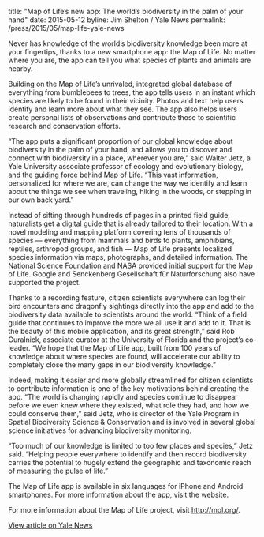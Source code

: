 title: "Map of Life’s new app: The world’s biodiversity in the palm of your hand"
date: 2015-05-12
byline: Jim Shelton / Yale News
permalink: /press/2015/05/map-life-yale-news


Never has knowledge of the world’s biodiversity knowledge been more at your fingertips, thanks to a new smartphone app: the Map of Life. No matter where you are, the app can tell you what species of plants and animals are nearby.

Building on the Map of Life’s unrivaled, integrated global database of everything from bumblebees to trees, the app tells users in an instant which species are likely to be found in their vicinity. Photos and text help users identify and learn more about what they see. The app also helps users create personal lists of observations and contribute those to scientific research and conservation efforts.

“The app puts a significant proportion of our global knowledge about biodiversity in the palm of your hand, and allows you to discover and connect with biodiversity in a place, wherever you are,” said Walter Jetz, a Yale University associate professor of ecology and evolutionary biology, and the guiding force behind Map of Life. “This vast information, personalized for where we are, can change the way we identify and learn about the things we see when traveling, hiking in the woods, or stepping in our own back yard.”

Instead of sifting through hundreds of pages in a printed field guide, naturalists get a digital guide that is already tailored to their location. With a novel modeling and mapping platform covering tens of thousands of species — everything from mammals and birds to plants, amphibians, reptiles, arthropod groups, and fish — Map of Life presents localized species information via maps, photographs, and detailed information. The National Science Foundation and NASA provided initial support for the Map of Life. Google and Senckenberg Gesellschaft für Naturforschung also have supported the project.

Thanks to a recording feature, citizen scientists everywhere can log their bird encounters and dragonfly sightings directly into the app and add to the biodiversity data available to scientists around the world. “Think of a field guide that continues to improve the more we all use it and add to it. That is the beauty of this mobile application, and its great strength,” said Rob Guralnick, associate curator at the University of Florida and the project’s co-leader. “We hope that the Map of Life app, built from 100 years of knowledge about where species are found, will accelerate our ability to completely close the many gaps in our biodiversity knowledge.”

Indeed, making it easier and more globally streamlined for citizen scientists to contribute information is one of the key motivations behind creating the app. “The world is changing rapidly and species continue to disappear before we even knew where they existed, what role they had, and how we could conserve them,” said Jetz, who is director of the Yale Program in Spatial Biodiversity Science &amp; Conservation and is involved in several global science initiatives for advancing biodiversity monitoring.

“Too much of our knowledge is limited to too few places and species,” Jetz said. “Helping people everywhere to identify and then record biodiversity carries the potential to hugely extend the geographic and taxonomic reach of measuring the pulse of life.”

The Map of Life app is available in six languages for iPhone and Android smartphones. For more information about the app, visit the website.

For more information about the Map of Life project, visit http://mol.org/.

[View article on Yale News](http://news.yale.edu/2015/05/12/map-life-s-new-app-world-s-biodiversity-palm-your-hand#.VVIozTVrkAQ.twitter)
